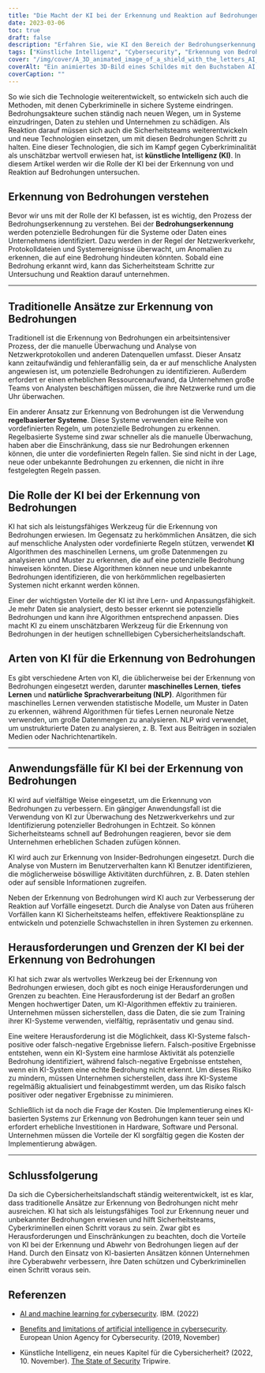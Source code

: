 ```yaml
---
title: "Die Macht der KI bei der Erkennung und Reaktion auf Bedrohungen"
date: 2023-03-06
toc: true
draft: false
description: "Erfahren Sie, wie KI den Bereich der Bedrohungserkennung und -bekämpfung revolutioniert und welche Herausforderungen und Grenzen sie mit sich bringt."
tags: ["Künstliche Intelligenz", "Cybersecurity", "Erkennung von Bedrohungen", "Reaktion auf Bedrohungen", "Maschinelles Lernen", "Tiefes Lernen", "Verarbeitung natürlicher Sprache", "KI-Algorithmen", "Netzwerksicherheit", "Datensicherheit", "Cyber Defense", "Reaktion auf Vorfälle", "Insider-Bedrohungen", "Sicherheitsteams", "Überwachung in Echtzeit", "Regelbasierte Systeme", "Cyberkriminalität", "Schwachstellen", "Adaptive Sicherheit", "Cyber Resilience"]
cover: "/img/cover/A_3D_animated_image_of_a_shield_with_the_letters_AI_on_it.png"
coverAlt: "Ein animiertes 3D-Bild eines Schildes mit den Buchstaben AI, das ankommende Pfeile abblockt, die Cyber-Bedrohungen symbolisieren."
coverCaption: ""
---
```


So wie sich die Technologie weiterentwickelt, so entwickeln sich auch die Methoden, mit denen Cyberkriminelle in sichere Systeme eindringen. Bedrohungsakteure suchen ständig nach neuen Wegen, um in Systeme einzudringen, Daten zu stehlen und Unternehmen zu schädigen. Als Reaktion darauf müssen sich auch die Sicherheitsteams weiterentwickeln und neue Technologien einsetzen, um mit diesen Bedrohungen Schritt zu halten. Eine dieser Technologien, die sich im Kampf gegen Cyberkriminalität als unschätzbar wertvoll erwiesen hat, ist **künstliche Intelligenz (KI)**. In diesem Artikel werden wir die Rolle der KI bei der Erkennung von und Reaktion auf Bedrohungen untersuchen.

## Erkennung von Bedrohungen verstehen

Bevor wir uns mit der Rolle der KI befassen, ist es wichtig, den Prozess der Bedrohungserkennung zu verstehen. Bei der **Bedrohungserkennung** werden potenzielle Bedrohungen für die Systeme oder Daten eines Unternehmens identifiziert. Dazu werden in der Regel der Netzwerkverkehr, Protokolldateien und Systemereignisse überwacht, um Anomalien zu erkennen, die auf eine Bedrohung hindeuten könnten. Sobald eine Bedrohung erkannt wird, kann das Sicherheitsteam Schritte zur Untersuchung und Reaktion darauf unternehmen.

____

## Traditionelle Ansätze zur Erkennung von Bedrohungen

Traditionell ist die Erkennung von Bedrohungen ein arbeitsintensiver Prozess, der die manuelle Überwachung und Analyse von Netzwerkprotokollen und anderen Datenquellen umfasst. Dieser Ansatz kann zeitaufwändig und fehleranfällig sein, da er auf menschliche Analysten angewiesen ist, um potenzielle Bedrohungen zu identifizieren. Außerdem erfordert er einen erheblichen Ressourcenaufwand, da Unternehmen große Teams von Analysten beschäftigen müssen, die ihre Netzwerke rund um die Uhr überwachen.

Ein anderer Ansatz zur Erkennung von Bedrohungen ist die Verwendung **regelbasierter Systeme**. Diese Systeme verwenden eine Reihe von vordefinierten Regeln, um potenzielle Bedrohungen zu erkennen. Regelbasierte Systeme sind zwar schneller als die manuelle Überwachung, haben aber die Einschränkung, dass sie nur Bedrohungen erkennen können, die unter die vordefinierten Regeln fallen. Sie sind nicht in der Lage, neue oder unbekannte Bedrohungen zu erkennen, die nicht in ihre festgelegten Regeln passen.

## Die Rolle der KI bei der Erkennung von Bedrohungen

KI hat sich als leistungsfähiges Werkzeug für die Erkennung von Bedrohungen erwiesen. Im Gegensatz zu herkömmlichen Ansätzen, die sich auf menschliche Analysten oder vordefinierte Regeln stützen, verwendet **KI** Algorithmen des maschinellen Lernens, um große Datenmengen zu analysieren und Muster zu erkennen, die auf eine potenzielle Bedrohung hinweisen könnten. Diese Algorithmen können neue und unbekannte Bedrohungen identifizieren, die von herkömmlichen regelbasierten Systemen nicht erkannt werden können.

Einer der wichtigsten Vorteile der KI ist ihre Lern- und Anpassungsfähigkeit. Je mehr Daten sie analysiert, desto besser erkennt sie potenzielle Bedrohungen und kann ihre Algorithmen entsprechend anpassen. Dies macht KI zu einem unschätzbaren Werkzeug für die Erkennung von Bedrohungen in der heutigen schnelllebigen Cybersicherheitslandschaft.

## Arten von KI für die Erkennung von Bedrohungen

Es gibt verschiedene Arten von KI, die üblicherweise bei der Erkennung von Bedrohungen eingesetzt werden, darunter **maschinelles Lernen**, **tiefes Lernen** und **natürliche Sprachverarbeitung (NLP)**. Algorithmen für maschinelles Lernen verwenden statistische Modelle, um Muster in Daten zu erkennen, während Algorithmen für tiefes Lernen neuronale Netze verwenden, um große Datenmengen zu analysieren. NLP wird verwendet, um unstrukturierte Daten zu analysieren, z. B. Text aus Beiträgen in sozialen Medien oder Nachrichtenartikeln.

_____

## Anwendungsfälle für KI bei der Erkennung von Bedrohungen

KI wird auf vielfältige Weise eingesetzt, um die Erkennung von Bedrohungen zu verbessern. Ein gängiger Anwendungsfall ist die Verwendung von KI zur Überwachung des Netzwerkverkehrs und zur Identifizierung potenzieller Bedrohungen in Echtzeit. So können Sicherheitsteams schnell auf Bedrohungen reagieren, bevor sie dem Unternehmen erheblichen Schaden zufügen können.

KI wird auch zur Erkennung von Insider-Bedrohungen eingesetzt. Durch die Analyse von Mustern im Benutzerverhalten kann KI Benutzer identifizieren, die möglicherweise böswillige Aktivitäten durchführen, z. B. Daten stehlen oder auf sensible Informationen zugreifen.

Neben der Erkennung von Bedrohungen wird KI auch zur Verbesserung der Reaktion auf Vorfälle eingesetzt. Durch die Analyse von Daten aus früheren Vorfällen kann KI Sicherheitsteams helfen, effektivere Reaktionspläne zu entwickeln und potenzielle Schwachstellen in ihren Systemen zu erkennen.

## Herausforderungen und Grenzen der KI bei der Erkennung von Bedrohungen

KI hat sich zwar als wertvolles Werkzeug bei der Erkennung von Bedrohungen erwiesen, doch gibt es noch einige Herausforderungen und Grenzen zu beachten. Eine Herausforderung ist der Bedarf an großen Mengen hochwertiger Daten, um KI-Algorithmen effektiv zu trainieren. Unternehmen müssen sicherstellen, dass die Daten, die sie zum Training ihrer KI-Systeme verwenden, vielfältig, repräsentativ und genau sind.

Eine weitere Herausforderung ist die Möglichkeit, dass KI-Systeme falsch-positive oder falsch-negative Ergebnisse liefern. Falsch-positive Ergebnisse entstehen, wenn ein KI-System eine harmlose Aktivität als potenzielle Bedrohung identifiziert, während falsch-negative Ergebnisse entstehen, wenn ein KI-System eine echte Bedrohung nicht erkennt. Um dieses Risiko zu mindern, müssen Unternehmen sicherstellen, dass ihre KI-Systeme regelmäßig aktualisiert und feinabgestimmt werden, um das Risiko falsch positiver oder negativer Ergebnisse zu minimieren.

Schließlich ist da noch die Frage der Kosten. Die Implementierung eines KI-basierten Systems zur Erkennung von Bedrohungen kann teuer sein und erfordert erhebliche Investitionen in Hardware, Software und Personal. Unternehmen müssen die Vorteile der KI sorgfältig gegen die Kosten der Implementierung abwägen.

_____

## Schlussfolgerung

Da sich die Cybersicherheitslandschaft ständig weiterentwickelt, ist es klar, dass traditionelle Ansätze zur Erkennung von Bedrohungen nicht mehr ausreichen. KI hat sich als leistungsfähiges Tool zur Erkennung neuer und unbekannter Bedrohungen erwiesen und hilft Sicherheitsteams, Cyberkriminellen einen Schritt voraus zu sein. Zwar gibt es Herausforderungen und Einschränkungen zu beachten, doch die Vorteile von KI bei der Erkennung und Abwehr von Bedrohungen liegen auf der Hand. Durch den Einsatz von KI-basierten Ansätzen können Unternehmen ihre Cyberabwehr verbessern, ihre Daten schützen und Cyberkriminellen einen Schritt voraus sein.

## Referenzen
- [AI and machine learning for cybersecurity](https://www.ibm.com/security/artificial-intelligence). IBM. (2022)

- [Benefits and limitations of artificial intelligence in cybersecurity](https://www.enisa.europa.eu/topics/artificial-intelligence-and-cybersecurity/benefits-and-limitations). European Union Agency for Cybersecurity. (2019, November)

- Künstliche Intelligenz, ein neues Kapitel für die Cybersicherheit? (2022, 10. November). [The State of Security](https://www.tripwire.com/state-of-security/artificial-intelligence-new-chapter-cybersecurity) Tripwire.

